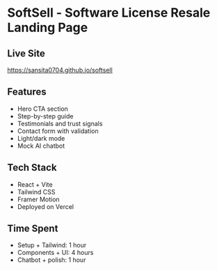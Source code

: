 # SoftSell - Software License Resale Landing Page

## Live Site

https://sansita0704.github.io/softsell

## Features

-   Hero CTA section
-   Step-by-step guide
-   Testimonials and trust signals
-   Contact form with validation
-   Light/dark mode
-   Mock AI chatbot

## Tech Stack

-   React + Vite
-   Tailwind CSS
-   Framer Motion
-   Deployed on Vercel

## Time Spent

-   Setup + Tailwind: 1 hour
-   Components + UI: 4 hours
-   Chatbot + polish: 1 hour
